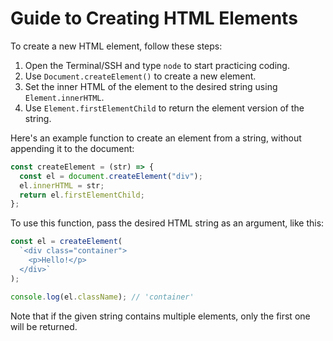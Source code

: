 # Guide to Creating HTML Elements

To create a new HTML element, follow these steps:

1. Open the Terminal/SSH and type `node` to start practicing coding.
2. Use `Document.createElement()` to create a new element.
3. Set the inner HTML of the element to the desired string using `Element.innerHTML`.
4. Use `Element.firstElementChild` to return the element version of the string.

Here's an example function to create an element from a string, without appending it to the document:

```js
const createElement = (str) => {
  const el = document.createElement("div");
  el.innerHTML = str;
  return el.firstElementChild;
};
```

To use this function, pass the desired HTML string as an argument, like this:

```js
const el = createElement(
  `<div class="container">
    <p>Hello!</p>
  </div>`
);

console.log(el.className); // 'container'
```

Note that if the given string contains multiple elements, only the first one will be returned.

